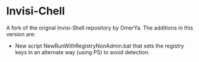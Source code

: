 # Invisi-Chell

A fork of the orignal Invisi-Shell repository by OmerYa. The additions in this version are:
- New script NewRunWithRegistryNonAdmin.bat that sets the registry keys in an alternate way (using PS) to avoid detection.
